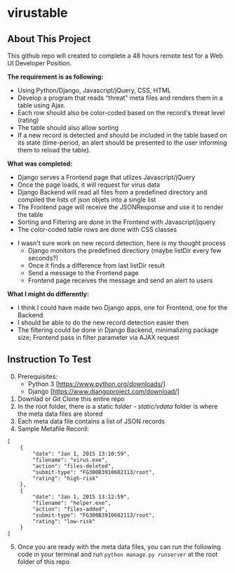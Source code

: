 # virustable
## About This Project
This github repo will created to complete a 48 hours remote test for a Web UI Developer Position.

**The requirement is as following:**
* Using Python/Django, Javascript/jQuery, CSS, HTML
* Develop a program that reads “threat” meta files and renders them in a table using Ajax.
* Each row should also be color-coded based on the record's threat level (rating)
* The table should also allow sorting
* If a new record is detected and should be included in the table based on its state (time-period, an alert should be presented to the user informing them to reload the table).

**What was completed:**
+ Django serves a Frontend page that utlizes Javascript/jQuery
+ Once the page loads, it will request for virus data
+ Django Backend will read all files from a predefined directory and compiled the lists of json objets into a single list
+ The Frontend page will receive the JSONResponse and use it to render the table
+ Sorting and Filtering are done in the Frontend with Javascript/jquery
+ The color-coded table rows are done with CSS classes
- I wasn't sure work on new record detection, here is my thought process
   - Django monitors the predefined directiory (maybe listDir every few seconds?)
   - Once it finds a difference from last listDir result
   - Send a message to the Frontend page
   - Frontend page receives the message and send an alert to users

**What I might do differently:**
* I think I could have made two Django apps, one for Frontend, one for the Backend
* I should be able to do the new record detection easier then
* The filtering could be done in Django Backend, minimalizing package size; Frontend pass in filter parameter via AJAX request

## Instruction To Test
0. Prerequisites:
    * Python 3 [https://www.python.org/downloads/]
    * Django [https://www.djangoproject.com/download/]
1. Downlad or Git Clone this entire repo
2. In the root folder, there is a static folder - *static/vdata* folder is where the meta data files are stored
3. Each meta data file contains a list of JSON records
4. Sample Metafile Record:
```
[
    {
        "date": "Jan 1, 2015 13:10:59",
        "filename": "virus.exe",
        "action": "files-deleted",
        "submit-type": "FG300B3910602113/root",
        "rating": "high-risk"
    },
    {
        "date": "Jan 1, 2015 13:12:59",
        "filename": "helper.exe",
        "action": "files-added",
        "submit-type": "FG300B3910602113/root",
        "rating": "low-risk"
    }
]
```
5. Once you are ready with the meta data files, you can run the following code in your terminal and run `python manage.py runserver` at the root folder of this repo
